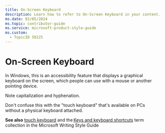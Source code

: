 ```yaml
---
title: On-Screen Keyboard
description: Learn how to refer to On-Screen Keyboard in your content.
ms.date: 02/05/2024
ms.topic: contributor-guide
ms.service: microsoft-product-style-guide
ms.custom:
  - TopicID 50225
---
```



# On-Screen Keyboard

In Windows, this is an accessibility feature that displays a graphical keyboard on the screen, which people can use with a mouse or another pointing device.

Note capitalization and hyphenation.

Don't confuse this with the "touch keyboard" that's available on PCs without a physical keyboard attached.

**See also** [touch keyboard](~\a_z_names_terms\t\touch-keyboard.md) and the [Keys and keyboard shortcuts](/style-guide/a-z-word-list-term-collections/term-collections/keys-keyboard-shortcuts) term collection in the Microsoft Writing Style Guide